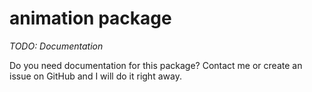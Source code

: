 # animation package

*TODO: Documentation*

Do you need documentation for this package? Contact me or create an issue on GitHub and I will do it right away. 
